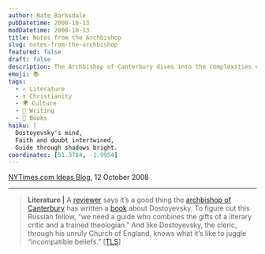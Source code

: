 ```yaml
---
author: Nate Barksdale
pubDatetime: 2008-10-13
modDatetime: 2008-10-13
title: Notes from the Archbishop
slug: notes-from-the-archbishop
featured: false
draft: false
description: The Archbishop of Canterbury dives into the complexities of Dostoyevsky, merging literary critique and theology.
emoji: 📚
tags:
  - ✍️ Literature
  - ✝️ Christianity
  - 🌍 Culture
  - 📝 Writing
  - 📖 Books
haiku: |
  Dostoyevsky's mind,  
  Faith and doubt intertwined,  
  Guide through shadows bright.
coordinates: [51.3784, -1.9954]
---
```


[NYTimes.com Ideas Blog](http://ideas.blogs.nytimes.com/2008/10/12/notes-from-the-archbishop/), 12 October 2008

---

> **Literature |** A [reviewer](http://web.archive.org/web/20091005192457/http://entertainment.timesonline.co.uk/tol/arts_and_entertainment/the_tls/article4905068.ece) says it’s a good thing the [archbishop of Canterbury](http://en.wikipedia.org/wiki/Rowan_Williams) has written a [book](http://web.archive.org/web/20231120170635/https://www.amazon.com/Dostoevsky-Language-Fiction-Christian-Imagination/dp/1602581452) about Dostoyevsky. To figure out this Russian fellow, “we need a guide who combines the gifts of a literary critic and a trained theologian.” And like Dostoyevsky, the cleric, through his unruly Church of England, knows what it’s like to juggle “incompatible beliefs.” [[TLS](http://entertainment.timesonline.co.uk/tol/arts_and_entertainment/the_tls/article4905068.ece)]
